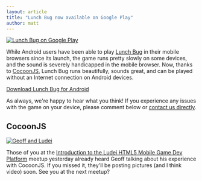 ```yaml
---
layout: article
title: "Lunch Bug now available on Google Play"
author: matt
---
```

<div class="full-frame">
	<a class="after" href="https://play.google.com/store/apps/details?id=com.lostdecadegames.lunchbug">
		<img alt="Lunch Bug on Google Play" src="/media/images/posts/lunch_bug/android_landscape.png">
	</a>
</div>

While Android users have been able to play [Lunch Bug](http://www.lunchbug.com/) in their mobile browsers since its launch, the game runs pretty slowly on some devices, and the sound is severely handicapped in the mobile browser. Now, thanks to [CocoonJS](http://ludei.com/tech/cocoonjs), Lunch Bug runs beautifully, sounds great, and can be played without an Internet connection on Android devices.

<a class="download-podcast" href="https://play.google.com/store/apps/details?id=com.lostdecadegames.lunchbug">Download Lunch Bug for Android</a>

As always, we're happy to hear what you think! If you experience any issues with the game on your device, please comment below or [contact us directly](/contact/).

## CocoonJS

<div class="full-frame">
	<a class="after" href="https://play.google.com/store/apps/details?id=com.lostdecadegames.lunchbug">
		<img alt="Geoff and Ludei" src="/media/images/posts/lunch_bug/geoff_and_ludei.jpg">
	</a>
</div>

Those of you at the [Introduction to the Ludei HTML5 Mobile Game Dev Platform](http://www.meetup.com/Ludei-HTML5MobileGames/events/81752832/) meetup yesterday already heard Geoff talking about his experience with CocoonJS. If you missed it, they'll be posting pictures (and I think video) soon. See you at the next meetup?

